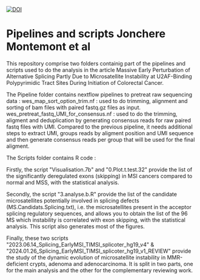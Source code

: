 [![DOI](https://zenodo.org/badge/819825849.svg)](https://zenodo.org/doi/10.5281/zenodo.12705899)

# Pipelines and scripts Jonchere Montemont et al

This repository comprise two folders containig part of the pipelines and scripts used to do the analysis in the article Massive Early Perturbation of Alternative Splicing Partly Due to Microsatellite Instability at U2AF-Binding Polypyrimidic Tract Sites During Initiation of Colorectal Cancer.

The Pipeline folder contains nextflow pipelines to pretreat raw sequencing data :
wes\_map\_sort\_option\_trim.nf : used to do trimming, alignment and sorting of bam files with paired fastq.gz files as input.
wes\_pretreat\_fastq\_UMI\_for\_consensus.nf : used to do the trimming, aligment and deduplication by generating consensus reads for raw paired fastq files with UMI. Compared to the previous pipeline, it needs additional steps to extract UMI, groups reads by aligment position and UMI sequence and then generate consensus reads per group that will be used for the final aligment.

The Scripts folder contains R code :


Firstly, the script "Visualisation.7b" and "0.Plot.t.test.32" provide the list of the significantly deregulated exons (skipping) in MSI cancers compared to normal and MSS, with the statistical analysis. 

Secondly, the script "3.analyse.b.R" provide the list of the candidate microsatellites potentially involved in splicing defects (MS.Candidats.Splicing.txt), i.e. the microsatellites present in the acceptor splicing regulatory sequences, and allows you to obtain the list of the 96 MS which instability is correlated with exon skipping, with the statistical analysis.
This script also generates most of the figures.

Finally, these two scripts "2023.06.14_Splicing_EarlyMSI_TIMSI_splicoter_hg19_v4" & "2024.01.26_Splicing_EarlyMSI_TIMSI_splicoter_hg19_v1_REVIEW" provide the study of the dynamic evolution of microsatellite instability in MMR-deficient crypts, adenoma and adenocarcinoma. It is split in two parts, one for the main analysis and the other for the complementary reviewing work.


